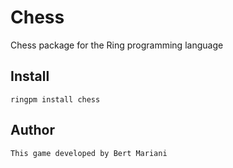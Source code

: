 # Chess

Chess package for the Ring programming language

## Install

	ringpm install chess

## Author

	This game developed by Bert Mariani